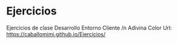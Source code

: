 # Ejercicios
Ejercicios de clase Desarrollo Entorno Cliente /n
Adivina Color 
Url: https://caballomimi.github.io/Ejercicios/
